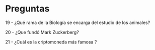 # Preguntas

19 - ¿Qué rama de la Biología se encarga del estudio de los animales?
 
20 - ¿Que fundó Mark Zuckerberg?

21 - ¿Cuál es la criptomoneda más famosa ?
